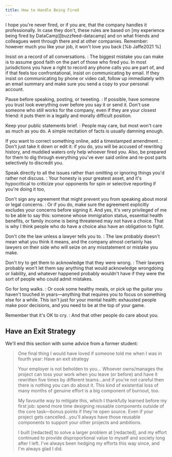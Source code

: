 ```yaml
---
title: How to Handle Being Fired
---
```


I hope you're never fired, or if you are, that the company handles it
professionally.  In case they don't, these rules are based on [my experience
being fired by DataCamp][buzzfeed-datacamp] and on what friends and colleagues
went through there and at other companies.  Remember: however much you like your
job, it won't love you back [%b Jaffe2021 %]

Insist on a record of all conversations.
:   The biggest mistake you can make is to assume good faith on the part of
    those who fired you.  In most jurisdictions you have a right to record any
    phone calls you are part of, and if that feels too confrontational, insist
    on communicating by email.  If they insist on communicating by phone or
    video call, follow up immediately with an email summary and make sure you
    send a copy to your personal account.

Pause before speaking, posting, or tweeting.
:   If possible, have someone you trust look everything over before you say it
    or send it.  Don't use someone who still works for the company, even if they
    are your closest friend: it puts them in a legally and morally difficult
    position.

Keep your public statements brief.
:   People may care, but most won't care as much as you do.  A simple recitation
    of facts is usually damning enough.

If you want to correct something online, add a timestamped amendment.
:   Don't just take it down or edit it: if you do, you will be accused of
    rewriting history, and muddied waters only help whoever fired you.  Also, be
    prepared for them to dig through everything you've ever said online and
    re-post parts selectively to discredit you.

Speak directly to all the issues rather than omitting or ignoring things you'd rather not discuss.
:   Your honesty is your greatest asset, and it's hypocritical to criticize your
    opponents for spin or selective reporting if you're doing it too,

Don't sign any agreement that might prevent you from speaking about moral or legal concerns.
:   Or if you do, make sure the agreement explicitly excludes your concerns
    before signing it.  And yes, it's very privileged of me to be able to say
    this: someone whose immigration status, essential health benefits, or family
    income is being threatened may not have a choice.  That is why I think
    people who do have a choice also have an obligation to fight.

Don't cite the law unless a lawyer tells you to.
:   The law probably doesn't mean what you think it means, and the company
    almost certainly has lawyers on their side who will seize on any
    misstatement or mistake you make.

Don't try to get them to acknowledge that they were wrong.
:   Their lawyers probably won't let them say anything that would acknowledge
    wrongdoing or liability, and whatever happened probably wouldn't have if
    they were the sort of people who could admit mistakes.

Go for long walks.
:   Or cook some healthy meals, or pick up the guitar you haven't touched in
    years—anything that requires you to focus on something else for a while.
    This isn't just for your mental health: exhausted people make poor
    decisions, and you need to be at the top of your game.

Remember that it's OK to cry.
:   And that other people do care about you.

## Have an Exit Strategy

We'll end this section with some advice from a former student:

> One final thing I would have loved if someone told me when I was in fourth year:
> Have an exit strategy
>
> Your employer is not beholden to you…  Whoever owns/manages the project can toss
> your work when you leave (or before) and have it rewritten five times by
> different teams…and if you're not careful then there is nothing you can do about
> it. This kind of existential loss of many months of genuine effort is a big
> component of burnout, too.
>
> My favourite way to mitigate this, which I thankfully learned before my first
> job: spend more time designing reusable components outside of the core
> task—bonus points if they're open source. Even if your project gets
> cancelled…you'll always have those reusable components to support your other
> projects and ambitions.
>
> I built [redacted] to solve a larger problem at [redacted], and my effort
> continued to provide disproportional value to myself and society long after I
> left.  I've always been hedging my efforts this way since, and I'm always glad I
> did.
